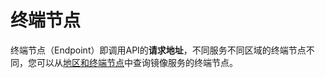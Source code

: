 # 终端节点<a name="ZH-CN_TOPIC_0170093945"></a>

终端节点（Endpoint）即调用API的**请求地址**，不同服务不同区域的终端节点不同，您可以从[地区和终端节点](https://developer.huaweicloud.com/endpoint?IMS)中查询镜像服务的终端节点。

